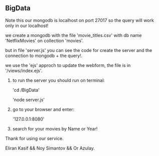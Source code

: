 ## BigData

Note this our mongodb is localhost on port 27017 so the query will work only in our localhost!

we create a mongodb with the file 'movie_titles.csv' with db name 'NetflixMovies' on collection 'movies'.

but in file 'server.js' you can see the code for create the server and the connection to mongodb + the query!.

we use the 'ejs' approch to update the webform, the file is in '/views/index.ejs'.

1) to run the server you should run on terminal:

   'cd /BigData'
	
   'node server.js'

2) go to your browser and enter:

   '127.0.0.1:8080'

3) search for your movies by Name or Year!

Thank for using our service.

Eliran Kasif && Noy Simantov && Or Azulay.
